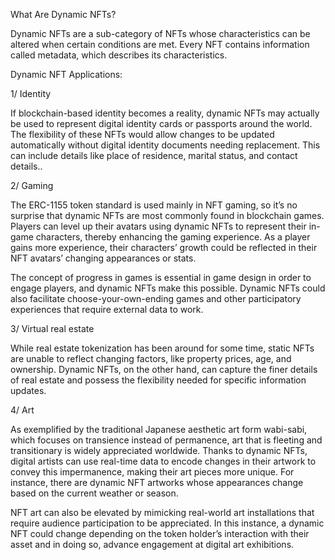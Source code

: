What Are Dynamic NFTs?

Dynamic NFTs are a sub-category of NFTs whose characteristics can be altered when certain conditions are met. Every NFT contains information called metadata, 
which describes its characteristics.

Dynamic NFT Applications:

1/ Identity

If blockchain-based identity becomes a reality, dynamic NFTs may actually be used to represent digital identity cards or passports around the world. The flexibility 
of these NFTs would allow changes to be updated automatically without digital identity documents needing replacement. 
This can include details like place of residence, marital status, and contact details..

2/ Gaming

The ERC-1155 token standard is used mainly in NFT gaming, so it’s no surprise that dynamic NFTs are most commonly found in blockchain games. Players can level up 
their avatars using dynamic NFTs to represent their in-game characters, thereby enhancing the gaming experience. As a player gains more experience, their characters’ 
growth could be reflected in their NFT avatars’ changing appearances or stats.

The concept of progress in games is essential in game design in order to engage players, and dynamic NFTs make this possible. Dynamic NFTs could also facilitate
choose-your-own-ending games and other participatory experiences that require external data to work.

3/ Virtual real estate

While real estate tokenization has been around for some time, static NFTs are unable to reflect changing factors, like property prices, age, and ownership. Dynamic 
NFTs, on the other hand, can capture the finer details of real estate and possess the flexibility needed for specific information updates.

4/ Art

As exemplified by the traditional Japanese aesthetic art form wabi-sabi, which focuses on transience instead of permanence, art that is fleeting and transitionary 
is widely appreciated worldwide. Thanks to dynamic NFTs, digital artists can use real-time data to encode changes in their artwork to convey this impermanence, making 
their art pieces more unique. For instance, there are dynamic NFT artworks whose appearances change based on the current weather or season.

NFT art can also be elevated by mimicking real-world art installations that require audience participation to be appreciated. In this instance, a dynamic NFT could 
change depending on the token holder’s interaction with their asset and in doing so, advance engagement at digital art exhibitions.
